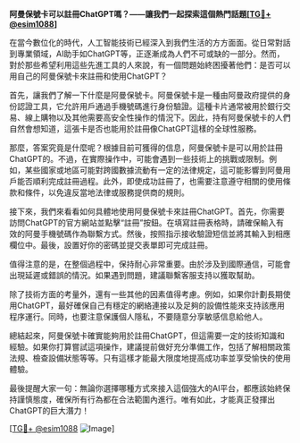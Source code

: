 **阿曼保號卡可以註冊ChatGPT嗎？——讓我們一起探索這個熱門話題[[TG💪+ @esim1088](https://t.me/s/esim1088)]**

在當今數位化的時代，人工智能技術已經深入到我們生活的方方面面。從日常對話到專業領域，AI助手如ChatGPT等，正逐漸成為人們不可或缺的一部分。然而，對於那些希望利用這些先進工具的人來說，有一個問題始終困擾著他們：是否可以用自己的阿曼保號卡來註冊和使用ChatGPT？

首先，讓我們了解一下什麼是阿曼保號卡。阿曼保號卡是一種由阿曼政府提供的身份認證工具，它允許用戶通過手機號碼進行身份驗證。這種卡片通常被用於銀行交易、線上購物以及其他需要高安全性操作的情況下。因此，持有阿曼保號卡的人們自然會想知道，這張卡是否也能用於註冊像ChatGPT這樣的全球性服務。

那麼，答案究竟是什麼呢？根據目前可獲得的信息，阿曼保號卡是可以用於註冊ChatGPT的。不過，在實際操作中，可能會遇到一些技術上的挑戰或限制。例如，某些國家或地區可能對跨國數據流動有一定的法律規定，這可能影響到阿曼用戶能否順利完成註冊過程。此外，即使成功註冊了，也需要注意遵守相關的使用條款和條件，以免違反當地法律或服務提供商的規則。

接下來，我們來看看如何具體地使用阿曼保號卡來註冊ChatGPT。首先，你需要訪問ChatGPT的官方網站並點擊“註冊”按鈕。在填寫註冊表格時，請確保輸入有效的阿曼手機號碼作為聯繫方式。然後，按照指示接收驗證短信並將其輸入到相應欄位中。最後，設置好你的密碼並提交表單即可完成註冊。

值得注意的是，在整個過程中，保持耐心非常重要。由於涉及到國際通信，可能會出現延遲或錯誤的情況。如果遇到問題，建議聯繫客服支持以獲取幫助。

除了技術方面的考量外，還有一些其他的因素值得考慮。例如，如果你計劃長期使用ChatGPT，最好確保自己有穩定的網絡連接以及足夠的設備性能來支持該應用程序運行。同時，也要注意保護個人隱私，不要隨意分享敏感信息給他人。

總結起來，阿曼保號卡確實能夠用於註冊ChatGPT，但這需要一定的技術知識和經驗。如果你打算嘗試這項操作，建議提前做好充分準備工作，包括了解相關政策法規、檢查設備狀態等等。只有這樣才能最大限度地提高成功率並享受愉快的使用體驗。

最後提醒大家一句：無論你選擇哪種方式來接入這個強大的AI平台，都應該始終保持謹慎態度，確保所有行為都在合法範圍內進行。唯有如此，才能真正發揮出ChatGPT的巨大潛力！

[[TG💪+ @esim1088](https://t.me/s/esim1088) ![Image](https://i.postimg.cc/4NQfJmqS/Snipaste-2025-05-13-00-14-12.png)]